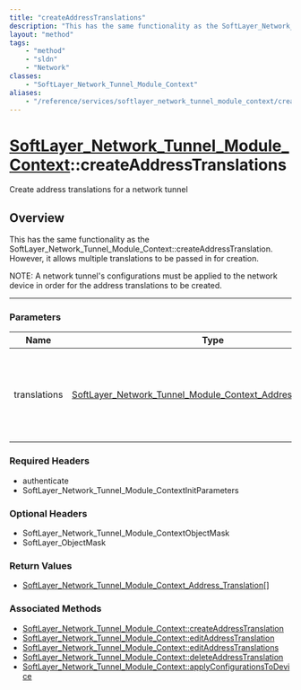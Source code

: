 ```yaml
---
title: "createAddressTranslations"
description: "This has the same functionality as the SoftLayer_Network_Tunnel_Module_Context::createAddressTranslation.  However, it a... "
layout: "method"
tags:
    - "method"
    - "sldn"
    - "Network"
classes:
    - "SoftLayer_Network_Tunnel_Module_Context"
aliases:
    - "/reference/services/softlayer_network_tunnel_module_context/createAddressTranslations"
---
```

# [SoftLayer_Network_Tunnel_Module_Context](/reference/services/SoftLayer_Network_Tunnel_Module_Context)::createAddressTranslations


Create address translations for a network tunnel


## Overview 
This has the same functionality as the SoftLayer_Network_Tunnel_Module_Context::createAddressTranslation.  However, it allows multiple translations to be passed in for creation. 

NOTE:  A network tunnel's configurations must be applied to the network device in order for the address translations to be created. 

-----

### Parameters 
|Name | Type | Description |
| --- | --- | --- |
|translations| <a href='/reference/datatypes/SoftLayer_Network_Tunnel_Module_Context_Address_Translation'>SoftLayer_Network_Tunnel_Module_Context_Address_Translation[] </a>| The address translations to create for an IPSec network tunnel.|


### Required Headers
* authenticate
* SoftLayer_Network_Tunnel_Module_ContextInitParameters


### Optional Headers
* SoftLayer_Network_Tunnel_Module_ContextObjectMask
* SoftLayer_ObjectMask

### Return Values
* <a href='/reference/datatypes/SoftLayer_Network_Tunnel_Module_Context_Address_Translation'>SoftLayer_Network_Tunnel_Module_Context_Address_Translation[] </a>


### Associated Methods

*  [SoftLayer_Network_Tunnel_Module_Context::createAddressTranslation](/reference/services/SoftLayer_Network_Tunnel_Module_Context/createAddressTranslation )
*  [SoftLayer_Network_Tunnel_Module_Context::editAddressTranslation](/reference/services/SoftLayer_Network_Tunnel_Module_Context/editAddressTranslation )
*  [SoftLayer_Network_Tunnel_Module_Context::editAddressTranslations](/reference/services/SoftLayer_Network_Tunnel_Module_Context/editAddressTranslations )
*  [SoftLayer_Network_Tunnel_Module_Context::deleteAddressTranslation](/reference/services/SoftLayer_Network_Tunnel_Module_Context/deleteAddressTranslation )
*  [SoftLayer_Network_Tunnel_Module_Context::applyConfigurationsToDevice](/reference/services/SoftLayer_Network_Tunnel_Module_Context/applyConfigurationsToDevice )




